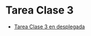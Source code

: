 # Tarea Clase 3 


- [Tarea Clase 3 en desplegada](https://pablorito14.github.io/ARGPRO2_Clase3_tarea/) 